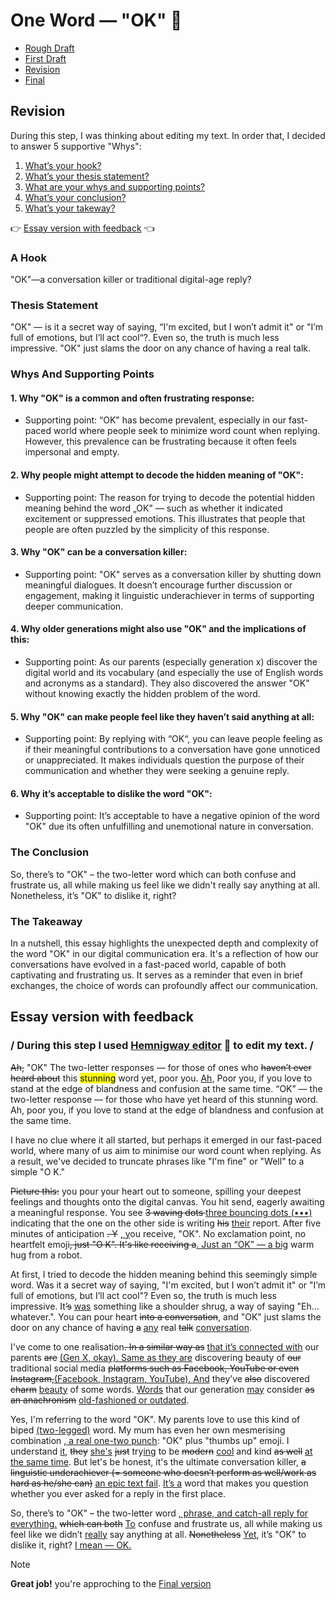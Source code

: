 # One Word — "OK" 🐳

- [Rough Draft](rough-draft.md)
- [First Draft](first-draft.md)
- [Revision](revision.md)
- [Final](index.md)


## Revision
During this step, I was thinking about editing my text. In order that, I decided to answer 5 supportive "Whys":
1. [What’s your hook?](#a-hook)
2. [What’s your thesis statement?](#thesis-statement)
3. [What are your whys and supporting points?](#whys-and-supporting-points)
4. [What’s your conclusion?](#the-conclusion)
5. [What’s your takeway?](#the-takeaway)

:point_right: [Essay version with feedback](#essay-version-with-feedback) :point_left:

### A Hook
"OK"—a conversation killer or traditional digital-age reply?


### Thesis Statement
"OK" — is it a secret way of saying, “I'm excited, but I won’t admit it" or "I’m full of emotions, but I’ll act cool“?. Even so, the truth is much less impressive. "OK" just slams the door on any chance of having a real talk. 


### Whys And Supporting Points
#### 1. Why "OK" is a common and often frustrating response:
- Supporting point: “OK" has become prevalent, especially in our fast-paced world where people seek to minimize word count when replying. However, this prevalence can be frustrating because it often feels impersonal and empty.

#### 2. Why people might attempt to decode the hidden meaning of "OK":
- Supporting point: The reason for trying to decode the potential hidden meaning behind the word „OK" — such as whether it indicated excitement or suppressed emotions. This illustrates that people that people are often puzzled by the simplicity of this response. 

#### 3. Why "OK" can be a conversation killer:
- Supporting point: "OK" serves as a conversation killer by shutting down meaningful dialogues. It doesn’t encourage further discussion or engagement, making it linguistic underachiever in terms of supporting deeper communication. 

#### 4. Why older generations might also use "OK" and the implications of this:
- Supporting point: As our parents (especially generation x) discover the digital world and its vocabulary (and especially the use of English words and acronyms as a standard). They also discovered the answer "OK" without knowing exactly the hidden problem of the word. 

#### 5. Why "OK" can make people feel like they haven’t said anything at all:
- Supporting point: By replying with “OK“, you can leave people feeling as if their meaningful contributions to a conversation have gone unnoticed or unappreciated. It makes individuals question the purpose of their communication and whether they were seeking a genuine reply.

#### 6. Why it’s acceptable to dislike the word "OK":
- Supporting point: It’s acceptable to have a negative opinion of the word "OK" due its often unfulfilling and unemotional nature in conversation.


### The Conclusion
So, there’s to "OK" – the two-letter word which can both confuse and frustrate us, all while making us feel like we didn't really say anything at all. Nonetheless, it’s "OK" to dislike it, right?


### The Takeaway
In a nutshell, this essay highlights the unexpected depth and complexity of the word "OK" in our digital communication era. It's a reflection of how our conversations have evolved in a fast-paced world, capable of both captivating and frustrating us. It serves as a reminder that even in brief exchanges, the choice of words can profoundly affect our communication.
</br>
## Essay version with feedback
### / During this step I used [Hemnigway editor](https://hemingwayapp.com/) 🛶 to edit my text. /

<del>Ah,</del> "OK" The two-letter responses — for those of ones who <del>haven’t ever heard about</del> this <mark>stunning</mark> word yet, poor you. <ins>Ah,</ins> Poor you, if you love to stand at the edge of blandness and confusion at the same time. 
“OK” — the two-letter response — for those who have yet heard of this stunning word. Ah, poor you, if you love to stand at the edge of blandness and confusion at the same time.

I have no clue where it all started, but perhaps it emerged in our fast-paced world, where many of us aim to minimise our word count when replying. As a result, we've decided to truncate phrases like "I'm fine" or "Well" to a simple "O K."

<del>Picture this:</del> you pour your heart out to someone, spilling your deepest feelings and thoughts onto the digital canvas. You hit send, eagerly awaiting a meaningful response. You see <del>3 waving dots </del><ins>three bouncing dots (•••) </ins>indicating that the one on the other side is writing <del>his</del> <ins>their</ins> report. After five minutes of anticipation <del>.
Y</del> <ins>, y</ins>ou receive, "OK". No exclamation point, no heartfelt emoji<del>, just "O K". It's like receiving a</del><ins>. Just an “OK” — a big</ins> warm hug from a robot.

At first, I tried to decode the hidden meaning behind this seemingly simple word. Was it a secret way of saying, "I'm excited, but I won’t admit it" or "I’m full of emotions, but I’ll act cool"? Even so, the truth is much less impressive. It<del>’s</del> <ins>was</ins> something like a shoulder shrug, a way of saying "Eh… whatever.". You can pour heart <del>into a conversation</del>, and "OK" just slams the door on any chance of having <del>a</del> <ins>any</ins> real <del>talk</del> <ins>conversation</ins>.

I've come to one realisation<del>. In a similar way as</del> <ins>that it’s connected with</ins> our parents <del>are</del> <ins>(Gen X, okay). Same as they are</ins> discovering beauty of <del>our</del> traditional social media <del>platforms such as Facebook, YouTube or even Instagram,</del><ins>(Facebook, Instagram, YouTube). And</ins> they’ve <del>also</del> discovered <del>charm</del> <ins>beauty</ins> of some words. <ins>Words</ins> that our generation <ins>may</ins> consider <del>as an anachronism</del> <ins>old-fashioned or outdated</ins>. 

Yes, I'm referring to the word "OK". My parents love to use this kind of biped <ins>(two-legged)</ins> word. My mum has even her own mesmerising combination <ins>, a real one-two punch</ins>: "OK" plus "thumbs up" emoji. I understand <ins>it</ins>, <del>they</del> <ins>she's</ins> <del>just</del> try<ins>ing</ins> to be <del>modern</del> <ins>cool</ins> and kind <del>as well</del> <ins>at the same time</ins>. But let's be honest, it's the ultimate conversation killer, <del>a linguistic underachiever (= someone who doesn’t perform as well/work as hard as he/she can)</del> <ins>an epic text fail</ins>. <ins>It’s a</ins> word that makes you question whether you ever asked for a reply in the first place.

So, there’s to "OK" – the two-letter word <ins>, phrase, and catch-all reply for everything.</ins> <del>which can both</del> <ins>To</ins> confuse and frustrate us, all while making us feel like we didn’t <ins>really</ins> say anything at all. <del>Nonetheless</del> <ins>Yet</ins>, it’s "OK" to dislike it, right? <ins>I mean — OK.</ins>

> [!NOTE]
> **Great job!** you're approching to the [Final version](index.md)
